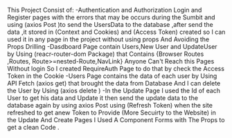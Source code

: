 This Project Consist of:
-Authentication and Authorization Login and Register pages with the errors that may be occurs during the Sumbit and using (axios Post )to send the UsersData to the database 
 ,after send the data ,it stored in (Context and Cookies) and (Access Token) created so I can used it in any page in the project without using props And Avoiding the Props Drilling
-Dasdboard Page contain Users,New User and UpdateUser by Using (reacr-router-dom Package) that Contains {Browser Routes ,Routes, Route>=nested-Route,NavLink}
 Anyone Can't Reach this Pages Without login So I created RequireAuth Page to do that by check the Access Token in the Cookie 
-Users Page contains the data of each user by Using API Fetch (axios get) that brought the data from Database And I can delete the User by Using (axios delete )
-In the Update Page I used the Id of each User to get his data and Update it then send the update data to the database again by using axios Post 
 using (Refresh Token) when the site refreshed to get anew Token to Provide (More Secuirty to the Website)
 in the Update And Create Pages I Used A Component Forms with The Props to get a clean Code .
 

